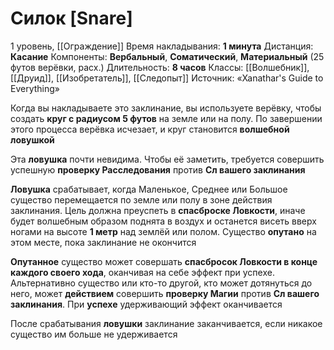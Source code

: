 # Силок [Snare]
1 уровень, [[Ограждение]]
Время накладывания: **1 минута**
Дистанция: **Касание**
Компоненты: **Вербальный**, **Соматический**, **Материальный** (25 футов верёвки, расх.)
Длительность: **8 часов**
Классы: [[Волшебник]], [[Друид]], [[Изобретатель]], [[Следопыт]]
Источник: «Xanathar's Guide to Everything»

Когда вы накладываете это заклинание, вы используете верёвку, чтобы создать **круг с радиусом 5 футов** на земле или на полу. По завершении этого процесса верёвка исчезает, и круг становится **волшебной ловушкой**

Эта **ловушка** почти невидима. Чтобы её заметить, требуется совершить успешную **проверку Расследования** против **Сл вашего заклинания**

**Ловушка** срабатывает, когда Маленькое, Среднее или Большое существо перемещается по земле или полу в зоне действия заклинания. Цель должна преуспеть в **спасброске Ловкости**, иначе будет волшебным образом поднята в воздух и останется висеть вверх ногами на высоте **1 метр** над землёй или полом. Существо **опутано** на этом месте, пока заклинание не окончится

**Опутанное** существо может совершать **спасбросок Ловкости в конце каждого своего хода**, оканчивая на себе эффект при успехе. Альтернативно существо или кто-то другой, кто может дотянуться до него, может **действием** совершить **проверку Магии** против **Сл вашего заклинания**. При **успехе** удерживающий эффект оканчивается

После срабатывания **ловушки** заклинание заканчивается, если никакое существо им больше не удерживается